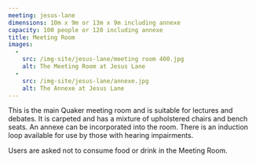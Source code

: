 ```yaml
---
meeting: jesus-lane
dimensions: 10m x 9m or 13m x 9m including annexe
capacity: 100 people or 120 including annexe
title: Meeting Room
images:
  -
    src: /img-site/jesus-lane/meeting room 400.jpg
    alt: The Meeting Room at Jesus Lane
  -
    src: /img-site/jesus-lane/annexe.jpg
    alt: The Annexe at Jesus Lane
---
```


This is the main Quaker meeting room and is suitable for lectures and debates. It is carpeted and has a mixture of upholstered chairs and bench seats. An annexe can be incorporated into the room. There is an induction loop available for use by those with hearing impairments.

Users are asked not to consume food or drink in the Meeting Room.
